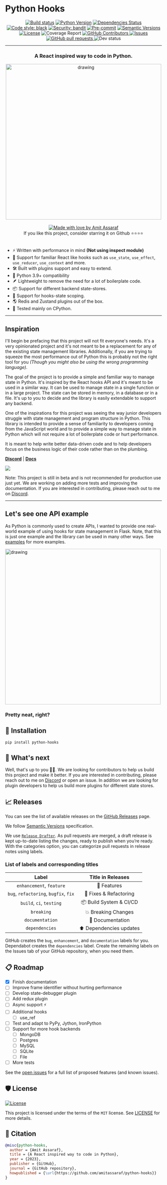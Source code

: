 # Python Hooks

<div align="center">

[![Build status](https://github.com/amitassaraf/python-hooks/workflows/build/badge.svg?branch=master&event=push)](https://github.com/amitassaraf/python-hooks/actions?query=workflow%3Abuild)
[![Python Version](https://img.shields.io/pypi/pyversions/python-hooks.svg)](https://pypi.org/project/python-hooks/)
[![Dependencies Status](https://img.shields.io/badge/dependencies-up%20to%20date-brightgreen.svg)](https://github.com/amitassaraf/python-hooks/pulls?utf8=%E2%9C%93&q=is%3Apr%20author%3Aapp%2Fdependabot)
[![Code style: black](https://img.shields.io/badge/code%20style-black-000000.svg)](https://github.com/psf/black)
[![Security: bandit](https://img.shields.io/badge/security-bandit-green.svg)](https://github.com/PyCQA/bandit)
[![Pre-commit](https://img.shields.io/badge/pre--commit-enabled-brightgreen?logo=pre-commit&logoColor=white)](https://github.com/amitassaraf/python-hooks/blob/master/.pre-commit-config.yaml)
[![Semantic Versions](https://img.shields.io/badge/%20%20%F0%9F%93%A6%F0%9F%9A%80-semantic--versions-e10079.svg)](https://github.com/amitassaraf/python-hooks/releases)
[![License](https://img.shields.io/github/license/amitassaraf/python-hooks)](https://github.com/amitassaraf/python-hooks/blob/master/LICENSE)
![Coverage Report](assets/images/coverage.svg)
<a href="https://github.com/amitassaraf/python-hooks/graphs/contributors">
  <img alt="GitHub Contributors" src="https://img.shields.io/github/contributors/amitassaraf/python-hooks" />
</a>
<a href="https://github.com/amitassaraf/python-hooks/issues">
  <img alt="Issues" src="https://img.shields.io/github/issues/amitassaraf/python-hooks?color=0088ff" />
</a>
<a href="https://github.com/amitassaraf/python-hooks/pulls">
  <img alt="GitHub pull requests" src="https://img.shields.io/github/issues-pr/amitassaraf/python-hooks?color=0088ff" />
</a>
<img alt="Dev status" src="https://img.shields.io/badge/project_is_in-beta-red" />

---


### A React inspired way to code in Python.
</div>

<div align="center">
<img src="docs/images/simple_code_example.png" alt="drawing" width="500"/>
<br/>
<br/>
<a href="https://github.com/amitassaraf/python-hooks">
  <img alt="Made with love by Amit Assaraf" src="https://img.shields.io/badge/made_with_❤️_by-amitassaraf-red?color=ff1744" />
</a>
<br/>
If you like this project, consider starring it on Github ⭐⭐⭐⭐  
</div>
<br/>

* ⚡️ Written with performance in mind __(Not using inspect module)__
* 🐍 Support for familiar React like hooks such as `use_state`, `use_effect`, `use_reducer`, `use_context` and more.
* 🛠️ Built with plugins support and easy to extend.
* 🤝 Python 3.9+ compatibility
* 🪶 Lightweight to remove the need for a lot of boilerplate code.
* 📦 Support for different backend state-stores.
* 🔧 Support for hooks-state scoping.
* 🌎 Redis and Zustand plugins out of the box. 
* 🔌 Tested mainly on CPython.

---

## Inspiration

I'll begin be prefacing that this project will not fit everyone's needs. It's a very opinionated project and it's not meant to be a replacement for any of the existing state management libraries.
Additionally, if you are trying to squeeze the most performance out of Python this is probably not the right tool for you _(Though you might also be using the wrong programming language)_.

The goal of the project is to provide a simple and familiar way to manage state in Python. It's inspired by the React hooks API and it's meant to be used in a similar way. It can be used to manage 
state in a single function or in a large project. The state can be stored in memory, in a database or in a file. It's up to you to decide and the library is easily extendable to support any backend.

One of the inspirations for this project was seeing the way junior developers struggle with state management and program structure in Python. This library is intended to provide a sense of familiarity
to developers coming from the JavaScript world and to provide a simple way to manage state in Python which will not require a lot of boilerplate code or hurt performance.

It is meant to help write better data-driven code and to help developers focus on the business logic of their code rather than on the plumbing.


[**Discord**](https://discord.gg/mayParnv) | [**Docs**](https://amitassaraf.github.io/python-hooks/) 

<img src="https://img.shields.io/badge/⚠️ Not_recommended_for_production_use_just_yet-ff9966" />

Note: This project is still in beta and is not recommended for production use just yet. We are working on adding more tests and improving the documentation. If you are interested in contributing, please reach out to me on [Discord](https://discord.gg/mayParnv).

---

## Let's see one API example

As Python is commonly used to create APIs, I wanted to provide one real-world example of using hooks for state management in Flask. Note, that this is just one example and the library can be used in many other ways. See [examples](https://github.com/amitassaraf/python-hooks/tree/master/examples)
 for more examples.

<img src="docs/images/flask_example.png" alt="drawing" width="500"/>

### Pretty neat, right?


## 🚀 Installation

```bash
pip install python-hooks
```

## 🎯 What's next

Well, that's up to you 💪🏻. We are looking for contributors to help us build this project and make it better. If you are interested in contributing, please reach out to me on [Discord](https://discord.gg/mayParnv) or open an issue. 
In addition we are looking for plugin developers to help us build more plugins for different state stores.

## 📈 Releases

You can see the list of available releases on the [GitHub Releases](https://github.com/amitassaraf/python-hooks/releases) page.

We follow [Semantic Versions](https://semver.org/) specification.

We use [`Release Drafter`](https://github.com/marketplace/actions/release-drafter). As pull requests are merged, a draft release is kept up-to-date listing the changes, ready to publish when you’re ready. With the categories option, you can categorize pull requests in release notes using labels.

### List of labels and corresponding titles

|               **Label**               |  **Title in Releases**  |
| :-----------------------------------: | :---------------------: |
|       `enhancement`, `feature`        |       🚀 Features       |
| `bug`, `refactoring`, `bugfix`, `fix` | 🔧 Fixes & Refactoring  |
|       `build`, `ci`, `testing`        | 📦 Build System & CI/CD |
|              `breaking`               |   💥 Breaking Changes   |
|            `documentation`            |    📝 Documentation     |
|            `dependencies`             | ⬆️ Dependencies updates |


GitHub creates the `bug`, `enhancement`, and `documentation` labels for you. Dependabot creates the `dependencies` label. Create the remaining labels on the Issues tab of your GitHub repository, when you need them.


## 📋 Roadmap

- [x] Finish documentation
- [ ] Improve frame identifier without hurting performance
- [ ] Develop state-debugger plugin
- [ ] Add redux plugin
- [ ] Async support ⚡
- [ ] Additional hooks
    - [ ] use_ref 
- [ ] Test and adapt to PyPy, Jython, IronPython
- [ ] Support for more hook backends
    - [ ] MongoDB
    - [ ] Postgres
    - [ ] MySQL
    - [ ] SQLite
    - [ ] File
- [ ] More tests

See the [open issues](https://github.com/amitassaraf/python-hooks/issues) for a full list of proposed features (and known issues).

## 🛡 License

[![License](https://img.shields.io/github/license/amitassaraf/python-hooks)](https://github.com/amitassaraf/python-hooks/blob/master/LICENSE)

This project is licensed under the terms of the `MIT` license. See [LICENSE](https://github.com/amitassaraf/python-hooks/blob/master/LICENSE) for more details.

## 📃 Citation

```bibtex
@misc{python-hooks,
  author = {Amit Assaraf},
  title = {A React inspired way to code in Python},
  year = {2023},
  publisher = {GitHub},
  journal = {GitHub repository},
  howpublished = {\url{https://github.com/amitassaraf/python-hooks}}
}
```
